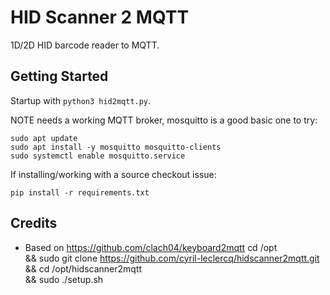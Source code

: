 # HID Scanner 2 MQTT

1D/2D HID barcode reader to MQTT.

## Getting Started

Startup with `python3 hid2mqtt.py`.

NOTE needs a working MQTT broker, mosquitto is a good basic one to try:

    sudo apt update
    sudo apt install -y mosquitto mosquitto-clients
    sudo systemctl enable mosquitto.service

If installing/working with a source checkout issue:

    pip install -r requirements.txt

## Credits

- Based on https://github.com/clach04/keyboard2mqtt
  cd /opt \
   && sudo git clone https://github.com/cyril-leclercq/hidscanner2mqtt.git \
   && cd /opt/hidscanner2mqtt \
   && sudo ./setup.sh
